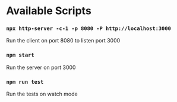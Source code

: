 # Available Scripts
### `npx http-server -c-1 -p 8080 -P http://localhost:3000`
Run the client on port 8080 to listen port 3000

### `npm start`
Run the server on port 3000

### `npm run test`
Run the tests on watch mode